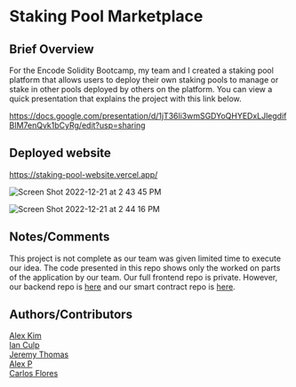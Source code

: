 # Staking Pool Marketplace

## Brief Overview
For the Encode Solidity Bootcamp, my team and I created a staking pool platform that allows users to deploy their own staking pools to manage or stake in other pools deployed by others on the platform. You can view a quick presentation that explains the project with this link below.

https://docs.google.com/presentation/d/1jT36li3wmSGDYoQHYEDxLJlegdifBIM7enQvk1bCyRg/edit?usp=sharing

## Deployed website
https://staking-pool-website.vercel.app/

![Screen Shot 2022-12-21 at 2 43 45 PM](https://user-images.githubusercontent.com/97472796/209016869-f08346f0-c748-4510-a979-64ca2dcfcedc.png)

![Screen Shot 2022-12-21 at 2 44 16 PM](https://user-images.githubusercontent.com/97472796/209016936-85d87994-00c0-453b-982f-28e1a4982fcd.png)

## Notes/Comments
This project is not complete as our team was given limited time to execute our idea. The code presented in this repo shows only the worked on parts of the application by our team. Our full frontend repo is private. However, our backend repo is [here](https://github.com/icculp/staking_pool_backend) and our smart contract repo is [here](https://github.com/lawofambak/Staking-Pool-Contract).

## Authors/Contributors
[Alex Kim](https://github.com/lawofambak)\
[Ian Culp](https://github.com/icculp)\
[Jeremy Thomas](https://github.com/jeremydthomas)\
[Alex P](https://github.com/apgreene)\
[Carlos Flores](https://github.com/carfloresf)



